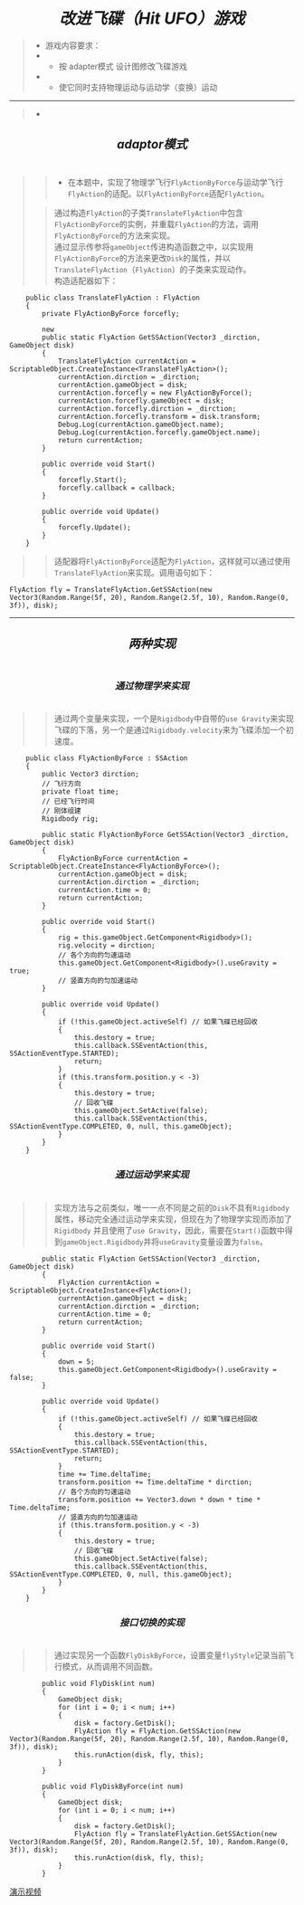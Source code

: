 # **_<center>改进飞碟（Hit UFO）游戏</center>_**
> - 游戏内容要求：<br>
> - - 按 adapter模式 设计图修改飞碟游戏<br>
> - - 使它同时支持物理运动与运动学（变换）运动<br>


------------
> - 
## **_<center>adaptor模式</center>_**<br>
> 
>> - 在本题中，实现了物理学飞行`FlyActionByForce`与运动学飞行`FlyAction`的适配。以`FlyActionByForce`适配`FlyAction`。<br>
>
>> 通过构造`FlyAction`的子类`TranslateFlyAction`中包含`FlyActionByForce`的实例，并重载`FlyAction`的方法，调用`FlyActionByForce`的方法来实现。<br>
>> 通过显示传参将`gameObject`传进构造函数之中，以实现用`FlyActionByForce`的方法来更改`Disk`的属性，并以`TranslateFlyAction`（`FlyAction`）的子类来实现动作。<br>
>> 构造适配器如下：<br>
```
    public class TranslateFlyAction : FlyAction
    {
        private FlyActionByForce forcefly;

        new
        public static FlyAction GetSSAction(Vector3 _dirction, GameObject disk)
        {
            TranslateFlyAction currentAction = ScriptableObject.CreateInstance<TranslateFlyAction>();
            currentAction.dirction = _dirction;
            currentAction.gameObject = disk;
            currentAction.forcefly = new FlyActionByForce();
            currentAction.forcefly.gameObject = disk;
            currentAction.forcefly.dirction = _dirction;
            currentAction.forcefly.transform = disk.transform;
            Debug.Log(currentAction.gameObject.name);
            Debug.Log(currentAction.forcefly.gameObject.name);
            return currentAction;
        }

        public override void Start()
        {
            forcefly.Start();
            forcefly.callback = callback;
        }

        public override void Update()
        {
            forcefly.Update();
        }
    }
```
>> 适配器将`FlyActionByForce`适配为`FlyAction`，这样就可以通过使用`TranslateFlyAction`来实现。调用语句如下：<br>
```
FlyAction fly = TranslateFlyAction.GetSSAction(new Vector3(Random.Range(5f, 20), Random.Range(2.5f, 10), Random.Range(0, 3f)), disk);
```

--------
## **_<center>两种实现</center>_**<br>
### **_<center>通过物理学来实现</center>_**<br>
> 
>> 通过两个变量来实现，一个是`Rigidbody`中自带的`use Gravity`来实现飞碟的下落，另一个是通过`Rigidbody.velocity`来为飞碟添加一个初速度。<br>

```
    public class FlyActionByForce : SSAction
    {
        public Vector3 dirction;
        // 飞行方向
        private float time;
        // 已经飞行时间
        // 刚体组建
        Rigidbody rig;

        public static FlyActionByForce GetSSAction(Vector3 _dirction, GameObject disk)
        {
            FlyActionByForce currentAction = ScriptableObject.CreateInstance<FlyActionByForce>();
            currentAction.gameObject = disk;
            currentAction.dirction = _dirction;
            currentAction.time = 0;
            return currentAction;
        }

        public override void Start()
        {
            rig = this.gameObject.GetComponent<Rigidbody>();
            rig.velocity = dirction;
            // 各个方向的匀速运动
            this.gameObject.GetComponent<Rigidbody>().useGravity = true;
            // 竖直方向的匀加速运动
        }

        public override void Update()
        {
            if (!this.gameObject.activeSelf) // 如果飞碟已经回收
            {
                this.destory = true;
                this.callback.SSEventAction(this, SSActionEventType.STARTED);
                return;
            }
            if (this.transform.position.y < -3)
            {
                this.destory = true;
                // 回收飞碟
                this.gameObject.SetActive(false);
                this.callback.SSEventAction(this, SSActionEventType.COMPLETED, 0, null, this.gameObject);
            }
        }
    }
```

### **_<center>通过运动学来实现</center>_**<br>
>
>> 实现方法与之前类似，唯一一点不同是之前的`Disk`不具有`Rigidbody`属性，移动完全通过运动学来实现，但现在为了物理学实现而添加了`Rigidbody` 并且使用了`use Gravity`，因此，需要在`Start()`函数中得到`gameObject.Rigidbody`并将`useGravity`变量设置为`false`。<br>
```
        public static FlyAction GetSSAction(Vector3 _dirction, GameObject disk)
        {
            FlyAction currentAction = ScriptableObject.CreateInstance<FlyAction>();
            currentAction.gameObject = disk;
            currentAction.dirction = _dirction;
            currentAction.time = 0;
            return currentAction;
        }

        public override void Start()
        {
            down = 5;
            this.gameObject.GetComponent<Rigidbody>().useGravity = false;
        }

        public override void Update()
        {
            if (!this.gameObject.activeSelf) // 如果飞碟已经回收
            {
                this.destory = true;
                this.callback.SSEventAction(this, SSActionEventType.STARTED);
                return;
            }
            time += Time.deltaTime;
            transform.position += Time.deltaTime * dirction;
            // 各个方向的匀速运动
            transform.position += Vector3.down * down * time * Time.deltaTime;
            // 竖直方向的匀加速运动
            if (this.transform.position.y < -3)
            {
                this.destory = true;
                // 回收飞碟
                this.gameObject.SetActive(false);
                this.callback.SSEventAction(this, SSActionEventType.COMPLETED, 0, null, this.gameObject);
            }
        }
    }
``` 

### **_<center>接口切换的实现</center>_**<br>
>> 通过实现另一个函数`FlyDiskByForce`，设置变量`flyStyle`记录当前飞行模式，从而调用不同函数。<br>
```
        public void FlyDisk(int num)
        {
            GameObject disk;
            for (int i = 0; i < num; i++)
            {
                disk = factory.GetDisk();
                FlyAction fly = FlyAction.GetSSAction(new Vector3(Random.Range(5f, 20), Random.Range(2.5f, 10), Random.Range(0, 3f)), disk);
                this.runAction(disk, fly, this);
            }
        }

        public void FlyDiskByForce(int num)
        {
            GameObject disk;
            for (int i = 0; i < num; i++)
            {
                disk = factory.GetDisk();
                FlyAction fly = TranslateFlyAction.GetSSAction(new Vector3(Random.Range(5f, 20), Random.Range(2.5f, 10), Random.Range(0, 3f)), disk);
                this.runAction(disk, fly, this);
            }
        }
```
[演示视频]()
